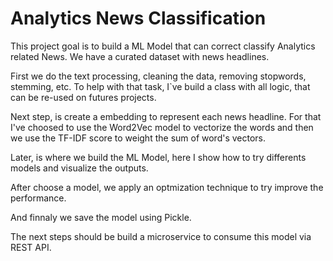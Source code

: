 # Analytics News Classification

This project goal is to build a ML Model that can correct classify Analytics related News. We have a curated dataset with news headlines.


First we do the text processing, cleaning the data, removing stopwords, stemming, etc. To help with that task, I`ve build a class with all logic, that can be re-used on futures projects.

Next step, is create a embedding to represent each news headline. For that I've choosed to use the Word2Vec model to vectorize the words and then we use the TF-IDF score to weight the sum of word's vectors.

Later, is where we build the ML Model, here I show how to try differents models and visualize the outputs.

After choose a model, we apply an optmization technique to try improve the performance.

And finnaly we save the model using Pickle.

The next steps should be build a microservice to consume this model via REST API.
